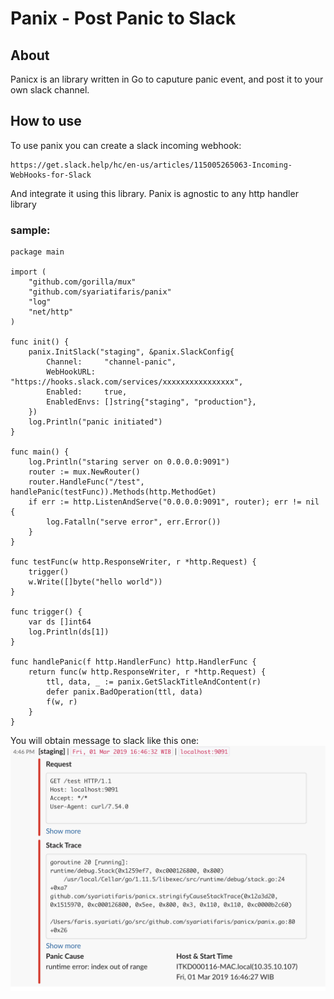 # Panix - Post Panic to Slack

## About
Panicx is an library written in Go to caputure panic event, and post it to your own slack channel. 

## How to use
To use panix you can create a slack incoming webhook:
```
https://get.slack.help/hc/en-us/articles/115005265063-Incoming-WebHooks-for-Slack
```
And integrate it using this library. Panix is agnostic to any http handler library

### sample: 
```
package main

import (
	"github.com/gorilla/mux"
	"github.com/syariatifaris/panix"
	"log"
	"net/http"
)

func init() {
	panix.InitSlack("staging", &panix.SlackConfig{
		Channel:     "channel-panic",
		WebHookURL:  "https://hooks.slack.com/services/xxxxxxxxxxxxxxxx",
		Enabled:     true,
		EnabledEnvs: []string{"staging", "production"},
	})
	log.Println("panic initiated")
}

func main() {
	log.Println("staring server on 0.0.0.0:9091")
	router := mux.NewRouter()
	router.HandleFunc("/test", handlePanic(testFunc)).Methods(http.MethodGet)
	if err := http.ListenAndServe("0.0.0.0:9091", router); err != nil {
		log.Fatalln("serve error", err.Error())
	}
}

func testFunc(w http.ResponseWriter, r *http.Request) {
	trigger()
	w.Write([]byte("hello world"))
}

func trigger() {
	var ds []int64
	log.Println(ds[1])
}

func handlePanic(f http.HandlerFunc) http.HandlerFunc {
	return func(w http.ResponseWriter, r *http.Request) {
		ttl, data, _ := panix.GetSlackTitleAndContent(r)
		defer panix.BadOperation(ttl, data)
		f(w, r)
	}
}
```
You will obtain message to slack like this one:
![Panic on Slack](img/sample.png?raw=true "Panic Message")
